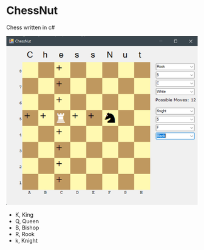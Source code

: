 # ChessNut
Chess written in c#

<p float="left">
  <img src="assets/screenshots/screenshot4.png" width="600" />
</p>

 - K, King
 - Q, Queen
 - B, Bishop
 - R, Rook
 - k, Knight
